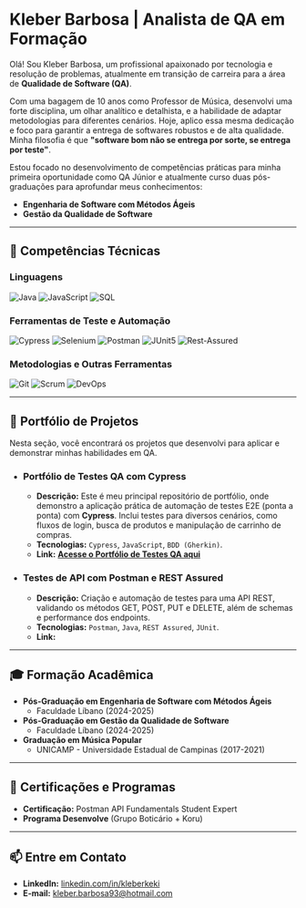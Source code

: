 # Kleber Barbosa | Analista de QA em Formação

Olá! Sou Kleber Barbosa, um profissional apaixonado por tecnologia e resolução de problemas, atualmente em transição de carreira para a área de **Qualidade de Software (QA)**.

Com uma bagagem de 10 anos como Professor de Música, desenvolvi uma forte disciplina, um olhar analítico e detalhista, e a habilidade de adaptar metodologias para diferentes cenários. Hoje, aplico essa mesma dedicação e foco para garantir a entrega de softwares robustos e de alta qualidade. Minha filosofia é que **"software bom não se entrega por sorte, se entrega por teste"**.

Estou focado no desenvolvimento de competências práticas para minha primeira oportunidade como QA Júnior e atualmente curso duas pós-graduações para aprofundar meus conhecimentos:
* **Engenharia de Software com Métodos Ágeis**
* **Gestão da Qualidade de Software**

---
## 🚀 Competências Técnicas

### Linguagens
![Java](https://img.shields.io/badge/Java-ED8B00?style=for-the-badge&logo=openjdk&logoColor=white)
![JavaScript](https://img.shields.io/badge/JavaScript-F7DF1E?style=for-the-badge&logo=javascript&logoColor=black)
![SQL](https://img.shields.io/badge/SQL-025E8C?style=for-the-badge&logo=postgresql&logoColor=white)

### Ferramentas de Teste e Automação
![Cypress](https://img.shields.io/badge/Cypress-17202C?style=for-the-badge&logo=cypress&logoColor=white)
![Selenium](https://img.shields.io/badge/Selenium-43B02A?style=for-the-badge&logo=selenium&logoColor=white)
![Postman](https://img.shields.io/badge/Postman-FF6C37?style=for-the-badge&logo=postman&logoColor=white)
![JUnit5](https://img.shields.io/badge/JUnit5-25A162?style=for-the-badge&logo=junit5&logoColor=white)
![Rest-Assured](https://img.shields.io/badge/REST_Assured-FFFFFF?style=for-the-badge&logo=rest-assured&logoColor=black)

### Metodologias e Outras Ferramentas
![Git](https://img.shields.io/badge/GIT-E44C30?style=for-the-badge&logo=git&logoColor=white)
![Scrum](https://img.shields.io/badge/Scrum-0079D6?style=for-the-badge&logo=jira&logoColor=white)
![DevOps](https://img.shields.io/badge/DevOps-0079D6?style=for-the-badge&logo=azure-devops&logoColor=white)

---
## 📂 Portfólio de Projetos

Nesta seção, você encontrará os projetos que desenvolvi para aplicar e demonstrar minhas habilidades em QA.

* ### **Portfólio de Testes QA com Cypress**
    * **Descrição:** Este é meu principal repositório de portfólio, onde demonstro a aplicação prática de automação de testes E2E (ponta a ponta) com **Cypress**. Inclui testes para diversos cenários, como fluxos de login, busca de produtos e manipulação de carrinho de compras.
    * **Tecnologias:** `Cypress`, `JavaScript`, `BDD (Gherkin)`.
    * **Link:** **[Acesse o Portfólio de Testes QA aqui](https://github.com/KleberKeki/Portifolio-de-Testes-QA)**

* ### **Testes de API com Postman e REST Assured**
    * **Descrição:** Criação e automação de testes para uma API REST, validando os métodos GET, POST, PUT e DELETE, além de schemas e performance dos endpoints.
    * **Tecnologias:** `Postman`, `Java`, `REST Assured`, `JUnit`.
    * **Link:** 

---
## 🎓 Formação Acadêmica

* **Pós-Graduação em Engenharia de Software com Métodos Ágeis**
    * Faculdade Líbano (2024-2025)
* **Pós-Graduação em Gestão da Qualidade de Software**
    * Faculdade Líbano (2024-2025)
* **Graduação em Música Popular**
    * UNICAMP - Universidade Estadual de Campinas (2017-2021)

---
## 📜 Certificações e Programas

* **Certificação:** Postman API Fundamentals Student Expert 
* **Programa Desenvolve** (Grupo Boticário + Koru) 

---
## 📫 Entre em Contato

* **LinkedIn:** [linkedin.com/in/kleberkeki](https://www.linkedin.com/in/kleberkeki)
* **E-mail:** kleber.barbosa93@hotmail.com
